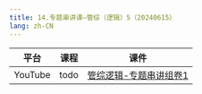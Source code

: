 ```yaml
---
title: 14.专题串讲课—管综（逻辑）5（20240615）
lang: zh-CN
---
```



| 平台       | 课程                                                                                                                               | 课件                                                                                                                                                                                                      |
|----------|------------------------------------------------------------------------------------------------------------------------------------|-----------------------------------------------------------------------------------------------------------------------------------------------------------------------------------------------------------|
| YouTube  | todo                                                                                                                               | [管综逻辑-专题串讲组卷1](../../public/logic/%E9%80%BB%E8%BE%91-%E6%AD%A3%E5%BC%8F%E8%AF%BE/pdf/%E7%AE%A1%E7%BB%BC%E9%80%BB%E8%BE%91%20%E4%B8%93%E9%A2%98%E4%B8%B2%E8%AE%B2%E7%BB%84%E5%8D%B7%20-%20sc%20-%20DA.pdf) |





